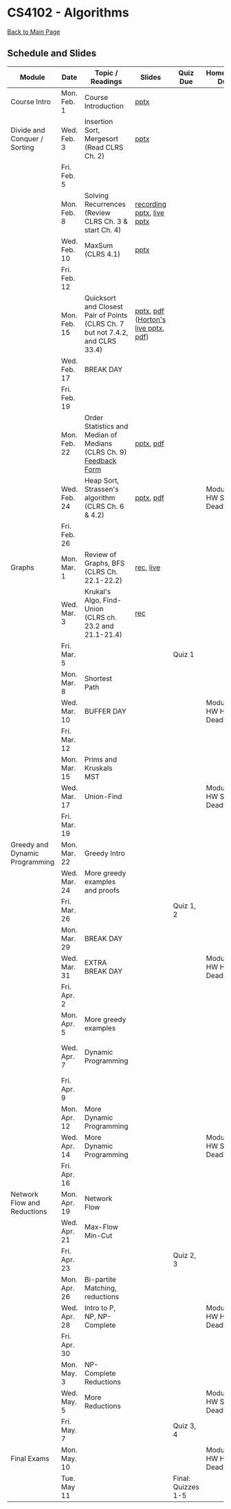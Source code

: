 CS4102 - Algorithms
===============================

[Back to Main Page](../readme.html)

<a name="introduction"></a>Schedule and Slides
--------------------------------------- 

| Module | Date | Topic / Readings | Slides | Quiz Due | Homework Due | Recommended Deadline
|-----------------|------|-----------------------------|-------| -------| ------------------| ------------------|
| Course Intro | Mon. Feb. 1 | Course Introduction | [pptx](./courseintroduction.pptx) | | | |
| Divide and Conquer / Sorting | Wed. Feb. 3 | Insertion Sort, Mergesort <br/> (Read CLRS Ch. 2) | [pptx](./sorting-intro.pptx) | | | |
| | Fri. Feb. 5  | | | | |
| | Mon. Feb. 8 | Solving Recurrences  <br/> (Review CLRS Ch. 3 & start Ch. 4) | [recording pptx](./recurrences_recorded.pptx), [live pptx](./recurrences_live.pptx) | | | |
| | Wed. Feb. 10 | MaxSum <br/> (CLRS 4.1)| [pptx](./maxsum_recorded.pptx) | | | |
| | Fri. Feb. 12  | | | | | |
| | Mon. Feb. 15 | Quicksort and Closest Pair of Points <br/> (CLRS Ch. 7 but not 7.4.2, and CLRS 33.4) | [pptx](./closestpair_quicksort.pptx), [pdf](./closestpair_quicksort.pdf) <br/> ([Horton's live pptx](./closestpair_quicksort_live.pptx), [pdf](./closestpair_quicksort_live.pdf)) | | | |
| | Wed. Feb. 17 | BREAK DAY | | | | Prog. Distancing (Recommended) |
| | Fri. Feb. 19  | | | | | |
| | Mon. Feb. 22 | Order Statistics and Median of Medians <br/> (CLRS Ch. 9) <br/> [Feedback Form](https://forms.gle/4BQiZqXovdbBnwcJ7)| [pptx](./quickselect_MM.pptx), [pdf](./quickselect_MM.pdf) | | | |
| | Wed. Feb. 24 | Heap Sort, Strassen's algorithm <br/> (CLRS Ch. 6 & 4.2) |[pptx](./heapsort_strassen.pptx), [pdf](./heapsort_strassen.pdf) | | Module 1 HW Soft Deadline | Written Recurrence Relations (Recommended) |
| | Fri. Feb. 26  | | | | | |
| Graphs | Mon. Mar. 1 | Review of Graphs, BFS <br/> (CLRS Ch. 22.1-22.2) | [rec](./graphs-BFS-recorded.pptx), [live](./graphs-BFS-live.pptx) | | | |
| | Wed. Mar. 3 | Krukal's Algo, Find-Union <br/> (CLRS ch. 23.2 and 21.1-21.4) | [rec](./kruskal-find-union.pptx) | | | 1 Module one advanced HW (Recommended) |
| | Fri. Mar. 5  | | | Quiz 1 | | |
| | Mon. Mar. 8 | Shortest Path | | | | |
| | Wed. Mar. 10 | BUFFER DAY | | | Module 1 HW Hard Deadline | Graphs Written (Recommended) |
| | Fri. Mar. 12  | | | | | |
| | Mon. Mar. 15 | Prims and Kruskals MST | | | | |
| | Wed. Mar. 17 | Union-Find | | | Module 2 HW Soft Deadline | Prog. Wiring a House (Recommended) |
| | Fri. Mar. 19  | | | | | |
| Greedy and Dynamic Programming | Mon. Mar. 22 | Greedy Intro | | | | |
| | Wed. Mar. 24 | More greedy examples and proofs | | | | 1 Module Two Advanced HW (Recommended) |
| | Fri. Mar. 26  | | | Quiz 1, 2 | | |
| | Mon. Mar. 29 | BREAK DAY | | | | |
| | Wed. Mar. 31 | EXTRA BREAK DAY | | | Module 2 HW Hard Deadline | |
| | Fri. Apr. 2  | | | | | |
| | Mon. Apr. 5 | More greedy examples | | | | |
| | Wed. Apr. 7 | Dynamic Programming | | | | Greedy / Dyn. Prog. Written Basic (Recommended) |
| | Fri. Apr. 9  | | | | | |
| | Mon. Apr. 12 | More Dynamic Programming | | | | |
| | Wed. Apr. 14 | More Dynamic Programming | | | Module 3 HW Soft Deadline | Prog. Drainage (Recommended) |
| | Fri. Apr. 16  | | | | | |
| Network Flow and Reductions | Mon. Apr. 19 | Network Flow | | | | |
| | Wed. Apr. 21 | Max-Flow Min-Cut | | | | 1 Module Three Advanced HW (Recommended) |
| | Fri. Apr. 23  | | | Quiz 2, 3 | | |
| | Mon. Apr. 26 | Bi-partite Matching, reductions | | | | |
| | Wed. Apr. 28 | Intro to P, NP, NP-Complete | | | Module 3 HW Hard Deadline | Prog. Network Flow (Recommended) |
| | Fri. Apr. 30  | | | | | |
| | Mon. May. 3 | NP-Complete Reductions | | | | |
| | Wed. May. 5 | More Reductions | | | Module 4 HW Soft Deadline | Network Flow Basic Written (Recommended) |
| | Fri. May. 7  | | | Quiz 3, 4 | | |
| Final Exams | Mon. May. 10 | | | | Module 4 HW Hard Deadline | 1 Module Four advanced HW (Recommended)  |
| | Tue. May 11 | | | Final: Quizzes 1-5 | | |

